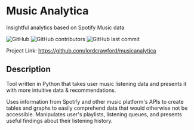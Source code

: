 # Music Analytica
Insightful analytics based on Spotify Music data

![GitHub](https://img.shields.io/github/license/lordcrawford/musicanalytica)
![GitHub contributors](https://img.shields.io/github/contributors/lordcrawford/musicanalytica)
![GitHub last commit](https://img.shields.io/github/last-commit/lordcrawford/musicanalytica)

Project Link: https://github.com/lordcrawford/musicanalytica

## Description

Tool written in Python that takes user music listening data and presents it with more intuitive data & recommendations.

Uses information from Spotify and other music platform's APIs to create tables and graphs to easily comprehend data that would otherwise not be accessible. Manipulates user's playlists, listening queues, and presents useful findings about their listening history. 
